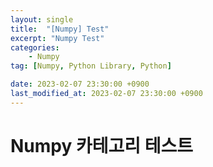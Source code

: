 ```yaml
---
layout: single
title:  "[Numpy] Test"
excerpt: "Numpy Test"
categories:
    - Numpy
tag: [Numpy, Python Library, Python]

date: 2023-02-07 23:30:00 +0900
last_modified_at: 2023-02-07 23:30:00 +0900
---
```


# Numpy 카테고리 테스트 
